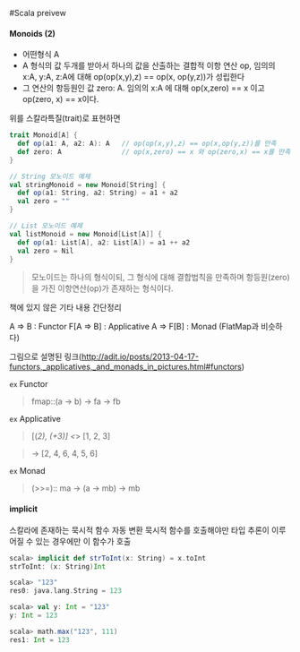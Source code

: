 #Scala preivew

#### Monoids (2)

- 어떤형식 A
- A 형식의 값 두개를 받아서 하나의 값을 산출하는 결합적 이항 연산 op, 임의의 x:A, y:A, z:A에 대해 op(op(x,y),z) == op(x, op(y,z))가 성립한다
- 그 연산의 항등원인 값 zero: A. 임의의 x:A 에 대해 op(x,zero) == x 이고 op(zero, x) == x이다.

위를 스칼라특질(trait)로 표현하면

```scala
trait Monoid[A] {
  def op(a1: A, a2: A): A   // op(op(x,y),z) == op(x,op(y,z))를 만족
  def zero: A               // op(x,zero) == x 와 op(zero,x) == x를 만족
}

// String 모노이드 예제
val stringMonoid = new Monoid[String] {
  def op(a1: String, a2: String) = a1 + a2
  val zero = ""
}

// List 모노이드 예제
val listMonoid = new Monoid[List[A]] {
  def op(a1: List[A], a2: List[A]) = a1 ++ a2
  val zero = Nil
}
```

> 모노이드는 하나의 형식이되, 그 형식에 대해 결합법칙을 만족하며 항등원(zero)을 가진 이항연산(op)가 존재하는 형식이다.



책에 있지 않은 기타 내용 간단정리

A => B : Functor
F[A => B] : Applicative
A => F[B] : Monad (FlatMap과 비슷하다)

그림으로 설명된 링크(http://adit.io/posts/2013-04-17-functors,_applicatives,_and_monads_in_pictures.html#functors)


`ex` Functor

> fmap::(a -> b) -> fa -> fb


`ex` Applicative

> [(*2), (+3)] <*> [1, 2, 3]

> -> [2, 4, 6, 4, 5, 6]


`ex` Monad

> (>>=):: ma -> (a -> mb) -> mb



#### implicit
스칼라에 존재하는 묵시적 함수 자동 변환
묵시적 함수를 호출해야만 타입 추론이 이루어질 수 있는 경우에만 이 함수가 호출

```Scala
scala> implicit def strToInt(x: String) = x.toInt
strToInt: (x: String)Int

scala> "123"
res0: java.lang.String = 123

scala> val y: Int = "123"
y: Int = 123

scala> math.max("123", 111)
res1: Int = 123
```
